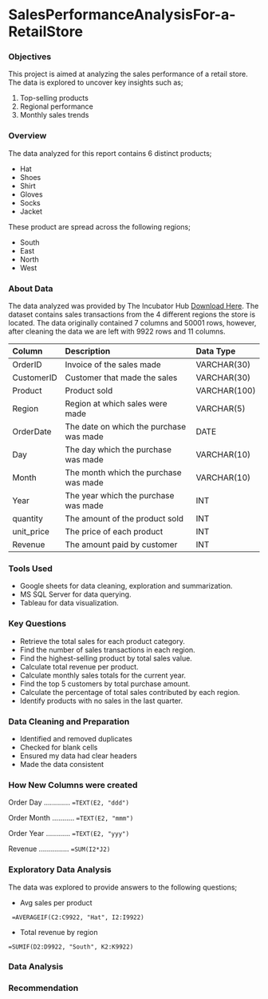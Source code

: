 # SalesPerformanceAnalysisFor-a-RetailStore

### Objectives

 This project is aimed at analyzing the sales performance of a retail store. The data is explored to uncover key insights such as; 
 1. Top-selling products
 2. Regional performance
 3. Monthly sales trends

 ### Overview

The data analyzed for this report contains 6 distinct products;
- Hat
- Shoes
- Shirt
- Gloves
- Socks
- Jacket

These product are spread across the following regions;
- South
- East
- North
- West

### About Data

The data analyzed was provided by The Incubator Hub [Download Here](https://docs.google.com/spreadsheets/d/1wICM0no-Tro0hVhZwlUNi8u7bzkOnU-2kxRhH1T8GDA/edit?usp=sharing). The dataset contains sales transactions from the 4 different regions the store is located. The data originally contained 7 columns and 50001 rows, however, after cleaning the data we are left with 9922 rows and 11 columns.

| Column                  | Description                             | Data Type      |
| :---------------------- | :-------------------------------------- | :------------- |
| OrderID                 | Invoice of the sales made               | VARCHAR(30)    |
| CustomerID              | Customer that made the sales            | VARCHAR(30)    |
| Product                 | Product sold                            | VARCHAR(100)   |
| Region                  | Region at which sales were made         | VARCHAR(5)     |
| OrderDate               | The date on which the purchase was made | DATE           |
| Day                     | The day which the purchase was made     | VARCHAR(10)    |
| Month                   | The month which the purchase was made   | VARCHAR(10)    |
| Year                    | The year which the purchase was made    | INT            |
| quantity                | The amount of the product sold          | INT            |
| unit_price              | The price of each product               | INT            |
| Revenue                 | The amount paid by customer             | INT            |

### Tools Used 

- Google sheets for data cleaning, exploration and summarization.
- MS SQL Server for data querying.
- Tableau for data visualization.

### Key Questions

- Retrieve the total sales for each product category.
- Find the number of sales transactions in each region.
- Find the highest-selling product by total sales value.
- Calculate total revenue per product.
- Calculate monthly sales totals for the current year.
- Find the top 5 customers by total purchase amount.
- Calculate the percentage of total sales contributed by each region.
- Identify products with no sales in the last quarter.

### Data Cleaning and Preparation

- Identified and removed duplicates
- Checked for blank cells
- Ensured my data had clear headers
- Made the data consistent

### How New Columns were created

Order Day ............. ``` =TEXT(E2, "ddd") ```

Order Month ........... ``` =TEXT(E2, "mmm") ```

Order Year ............ ``` =TEXT(E2, "yyy") ```

Revenue ............... ``` =SUM(I2*J2) ```

### Exploratory Data Analysis

The data was explored to provide answers to the following questions;

- Avg sales per product

```  =AVERAGEIF(C2:C9922, "Hat", I2:I9922) ```

- Total revenue by region

 ``` =SUMIF(D2:D9922, "South", K2:K9922) ```

### Data Analysis

### Recommendation 
 

  





 
